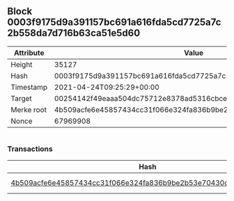 ## Block 0003f9175d9a391157bc691a616fda5cd7725a7c2b558da7d716b63ca51e5d60

Attribute | Value
--- | ---
Height | 35127
Hash | 0003f9175d9a391157bc691a616fda5cd7725a7c2b558da7d716b63ca51e5d60
Timestamp | 2021-04-24T09:25:29+00:00
Target | 00254142f49eaaa504dc75712e8378ad5316cbcead634704b3734b6271167cc4
Merke root | 4b509acfe6e45857434cc31f066e324fa836b9be2b53e70430c96f8b231e5283
Nonce | 67969908

```

```

### Transactions

Hash | Amount
--- | ---
[4b509acfe6e45857434cc31f066e324fa836b9be2b53e70430c96f8b231e5283](4b509acfe6e45857434cc31f066e324fa836b9be2b53e70430c96f8b231e5283.md) | 10.00000000 SKEPTI 
